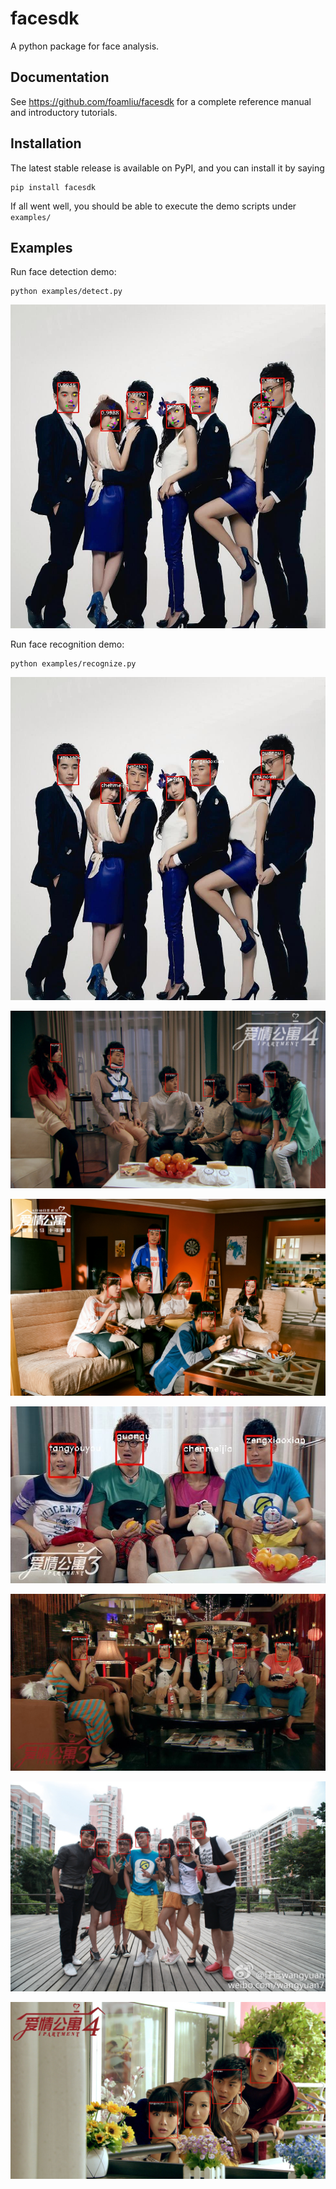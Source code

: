 facesdk
=======
A python package for face analysis.  

Documentation
-------------
See https://github.com/foamliu/facesdk for a complete reference manual and introductory tutorials.

Installation
------------

The latest stable release is available on PyPI, and you can install it by saying
```
pip install facesdk
```

If all went well, you should be able to execute the demo scripts under `examples/`

Examples
--------

Run face detection demo:

```
python examples/detect.py
```

![image](https://github.com/foamliu/facesdk/raw/master/examples/output/face_detection.jpg)

Run face recognition demo:

```
python examples/recognize.py
```

![image](https://github.com/foamliu/facesdk/raw/master/examples/output/face_recognition.jpg)

![image](https://github.com/foamliu/facesdk/raw/master/examples/output/face_recog_1.jpg)

![image](https://github.com/foamliu/facesdk/raw/master/examples/output/face_recog_2.jpg)

![image](https://github.com/foamliu/facesdk/raw/master/examples/output/face_recog_3.jpg)

![image](https://github.com/foamliu/facesdk/raw/master/examples/output/face_recog_4.jpg)

![image](https://github.com/foamliu/facesdk/raw/master/examples/output/face_recog_5.jpg)

![image](https://github.com/foamliu/facesdk/raw/master/examples/output/face_recog_6.jpg)
